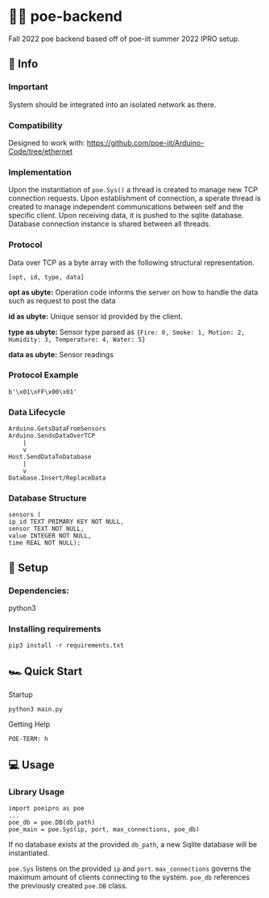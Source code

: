 # 🔌💫 poe-backend
Fall 2022 poe backend based off of poe-iit summer 2022 IPRO setup.

## 📄 Info
### Important
System should be integrated into an isolated network as there.
### Compatibility
Designed to work with: https://github.com/poe-iit/Arduino-Code/tree/ethernet
### Implementation
Upon the instantiation of `poe.Sys()` a thread is created to manage new TCP connection requests.  Upon establishment of connection, a sperate thread is created to manage independent communications between self and the specific client.  Upon receiving data, it is pushed to the sqlite database.  Database connection instance is shared between all threads. 
### Protocol
Data over TCP as a byte array with the following structural representation.
```
[opt, id, type, data]
```

<b>opt  as ubyte:</b> Operation code informs the server on how to handle the data such as request to post the data

<b>id   as ubyte:</b> Unique sensor id provided by the client.

<b>type as ubyte:</b> Sensor type parsed as `{Fire: 0, Smoke: 1, Motion: 2, Humidity: 3, Temperature: 4, Water: 5}`

<b>data as ubyte:</b> Sensor readings

### Protocol Example
```
b'\x01\xFF\x00\x01'
```
### Data Lifecycle
```
Arduino.GetsDataFromSensors
Arduino.SendsDataOverTCP
    |
    v
Host.SendDataToDatabase
    |
    v
Database.Insert/ReplaceData
```

### Database Structure
```
sensors (
ip_id TEXT PRIMARY KEY NOT NULL,
sensor TEXT NOT NULL,
value INTEGER NOT NULL,
time REAL NOT NULL);
```

## 🔧 Setup
### Dependencies:
python3
### Installing requirements
```
pip3 install -r requirements.txt
```

## 🏎 Quick Start
Startup
```
python3 main.py
```

Getting Help
```
POE-TERM: h
```

## 💻 Usage
### Library Usage
```
import poeipro as poe
...
poe_db = poe.DB(db_path)
poe_main = poe.Sys(ip, port, max_connections, poe_db)
```
If no database exists at the provided `db_path`, a new Sqlite database will be instantiated.

`poe.Sys` listens on the provided `ip` and `port`.  `max_connections` governs the maximum amount of clients connecting to the system.  `poe_db` references the previously created `poe.DB` class.
